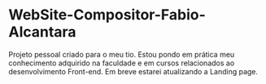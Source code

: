 # WebSite-Compositor-Fabio-Alcantara
Projeto pessoal criado para o meu tio.
Estou pondo em prática meu conhecimento adquirido na faculdade e em cursos relacionados ao desenvolvimento Front-end.
Em breve estarei atualizando a Landing page.

